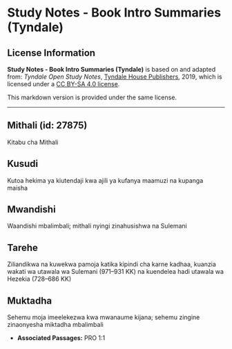 # Study Notes - Book Intro Summaries (Tyndale)

## License Information

**Study Notes - Book Intro Summaries (Tyndale)** is based on and adapted from: _Tyndale Open Study Notes_, [Tyndale House Publishers](https://tyndaleopenresources.com/), 2019, which is licensed under a [CC BY-SA 4.0 license](https://creativecommons.org/licenses/by-sa/4.0/legalcode.en).

This markdown version is provided under the same license.



--------------------------------

## Mithali (id: 27875)

Kitabu cha Mithali

Kusudi
------

Kutoa hekima ya kiutendaji kwa ajili ya kufanya maamuzi na kupanga maisha

Mwandishi
---------

Waandishi mbalimbali; mithali nyingi zinahusishwa na Sulemani

Tarehe
------

Ziliandikwa na kuwekwa pamoja katika kipindi cha karne kadhaa, kuanzia wakati wa utawala wa Sulemani (971–931 KK) na kuendelea hadi utawala wa Hezekia (728–686 KK)

Muktadha
--------

Sehemu moja imeelekezwa kwa mwanaume kijana; sehemu zingine zinaonyesha miktadha mbalimbali

* **Associated Passages:** PRO 1:1

